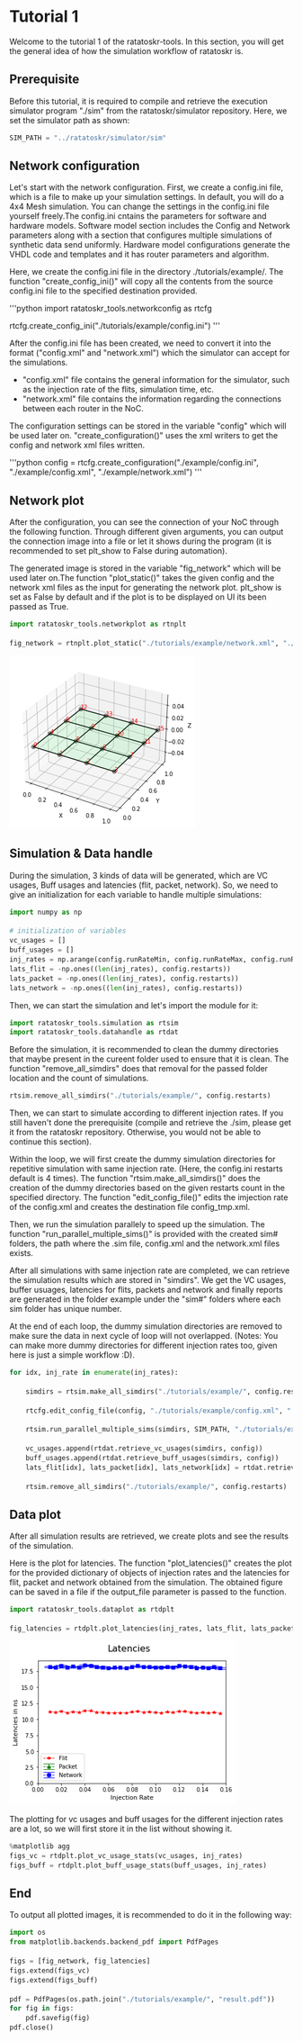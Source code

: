 # Tutorial 1

Welcome to the tutorial 1 of the ratatoskr-tools. In this section, you will get the general idea of how the simulation workflow of ratatoskr is.

## Prerequisite

Before this tutorial, it is required to compile and retrieve the execution simulator program "./sim" from the ratatoskr/simulator repository. Here, we set the simulator path as shown:

```python
SIM_PATH = "../ratatoskr/simulator/sim"
```

## Network configuration

Let's start with the network configuration. First, we create a config.ini file, which is a file to make up your simulation settings. In default, you will do a 4x4 Mesh simulation. You can change the settings in the config.ini file yourself freely.The config.ini cntains the parameters for software and hardware models. Software model section includes the Config and Network parameters along with a section that configures multiple simulations of synthetic data send uniformly. Hardware model configurations generate the VHDL code and templates and it has router parameters and algorithm.

Here, we create the config.ini file in the directory ./tutorials/example/. The function "create_config_ini()" will copy all the contents from the source config.ini file to the specified destination provided.

'''python
import ratatoskr_tools.networkconfig as rtcfg

rtcfg.create_config_ini("./tutorials/example/config.ini")
'''

After the config.ini file has been created, we need to convert it into the format ("config.xml" and "network.xml") which the simulator can accept for the simulations.
- "config.xml" file contains the general information for the simulator, such as the injection rate of the flits, simulation time, etc.
- "network.xml" file contains the information regarding the connections between each router in the NoC.

The configuration settings can be stored in the variable "config" which will be used later on. "create_configuration()" uses the xml writers to get the config and network xml files written.  

'''python
config = rtcfg.create_configuration("./example/config.ini", "./example/config.xml", "./example/network.xml")
'''

## Network plot
After the configuration, you can see the connection of your NoC through the following function. Through different given arguments, you can output the connection image into a file or let it shows during the program (it is recommended to set plt_show to False during automation).

The generated image is stored in the variable "fig_network" which will be used later on.The function "plot_static()" takes the given config and the network xml files as the input for generating the network plot. plt_show is set as False by default and if the plot is to be displayed on UI its been passed as True.


```python
import ratatoskr_tools.networkplot as rtnplt

fig_network = rtnplt.plot_static("./tutorials/example/network.xml", "./tutorials/example/config.ini", plt_show=True)
```


    
![png](tutorial1_files/tutorial1_7_0.png)
    


## Simulation & Data handle

During the simulation, 3 kinds of data will be generated, which are VC usages, Buff usages and latencies (flit, packet, network). So, we need to give an initialization for each variable to handle multiple simulations:


```python
import numpy as np

# initialization of variables
vc_usages = []
buff_usages = []
inj_rates = np.arange(config.runRateMin, config.runRateMax, config.runRateStep).round(4)
lats_flit = -np.ones((len(inj_rates), config.restarts))
lats_packet = -np.ones((len(inj_rates), config.restarts))
lats_network = -np.ones((len(inj_rates), config.restarts))
```

Then, we can start the simulation and let's import the module for it:


```python
import ratatoskr_tools.simulation as rtsim
import ratatoskr_tools.datahandle as rtdat
```

Before the simulation, it is recommended to clean the dummy directories that maybe present in the cureent folder used to ensure that it is clean. The function "remove_all_simdirs" does that removal for the passed folder location and the count of simulations. 


```python
rtsim.remove_all_simdirs("./tutorials/example/", config.restarts)
```

Then, we can start to simulate according to different injection rates. If you still haven't done the prerequisite (compile and retrieve the ./sim, please get it from the ratatoskr repository. Otherwise, you would not be able to continue this section).

Within the loop, we will first create the dummy simulation directories for repetitive simulation with same injection rate. (Here, the config.ini restarts default is 4 times). The function "rtsim.make_all_simdirs()" does the creation of the dummy directories based on the given restarts count in the specified directory. The function "edit_config_file()" edits the imjection rate of the config.xml and creates the destination file config_tmp.xml.

Then, we run the simulation parallely to speed up the simulation. The function "run_parallel_multiple_sims()" is provided with the created sim# folders, the path where the .sim file, config.xml and the network.xml files exists. 

After all simulations with same injection rate are completed, we can retrieve the simulation results which are stored in "simdirs". We get the VC usages, buffer usuages, latencies for flits, packets and network and finally reports are generated in the folder example under the "sim#" folders where each sim folder has unique number.

At the end of each loop, the dummy simulation directories are removed to make sure the data in next cycle of loop will not overlapped. (Notes: You can make more dummy directories for different injection rates too, given here is just a simple workflow :D).


```python
for idx, inj_rate in enumerate(inj_rates):

    simdirs = rtsim.make_all_simdirs("./tutorials/example/", config.restarts)

    rtcfg.edit_config_file(config, "./tutorials/example/config.xml", "./tutorials/example/config_tmp.xml", inj_rate)

    rtsim.run_parallel_multiple_sims(simdirs, SIM_PATH, "./tutorials/example/config.xml", "./tutorials/example/network.xml")

    vc_usages.append(rtdat.retrieve_vc_usages(simdirs, config))
    buff_usages.append(rtdat.retrieve_buff_usages(simdirs, config))
    lats_flit[idx], lats_packet[idx], lats_network[idx] = rtdat.retrieve_diff_latencies(simdirs)

    rtsim.remove_all_simdirs("./tutorials/example/", config.restarts)
```

## Data plot

After all simulation results are retrieved, we create plots and see the results of the simulation.

Here is the plot for latencies. The function "plot_latencies()" creates the plot for the provided dictionary of objects of injection rates and the latencies for flit, packet and network obtained from the simulation. The obtained figure can be saved in a file if the output_file parameter is passed to the function.


```python
import ratatoskr_tools.dataplot as rtdplt

fig_latencies = rtdplt.plot_latencies(inj_rates, lats_flit, lats_packet, lats_network, plt_show=True)
```


    
![png](tutorial1_files/tutorial1_17_0.png)
    


The plotting for vc usages and buff usages for the different injection rates are a lot, so we will first store it in the list without showing it.


```python
%matplotlib agg
figs_vc = rtdplt.plot_vc_usage_stats(vc_usages, inj_rates)
figs_buff = rtdplt.plot_buff_usage_stats(buff_usages, inj_rates)
```

## End

To output all plotted images, it is recommended to do it in the following way:


```python
import os
from matplotlib.backends.backend_pdf import PdfPages

figs = [fig_network, fig_latencies]
figs.extend(figs_vc)
figs.extend(figs_buff)

pdf = PdfPages(os.path.join("./tutorials/example/", "result.pdf"))
for fig in figs:
    pdf.savefig(fig)
pdf.close()
```
